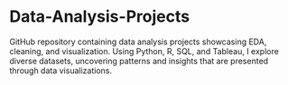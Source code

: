 # Data-Analysis-Projects
GitHub repository containing data analysis projects showcasing EDA, cleaning, and visualization. Using Python, R, SQL, and Tableau, I explore diverse datasets, uncovering patterns and insights that are presented through data visualizations.
